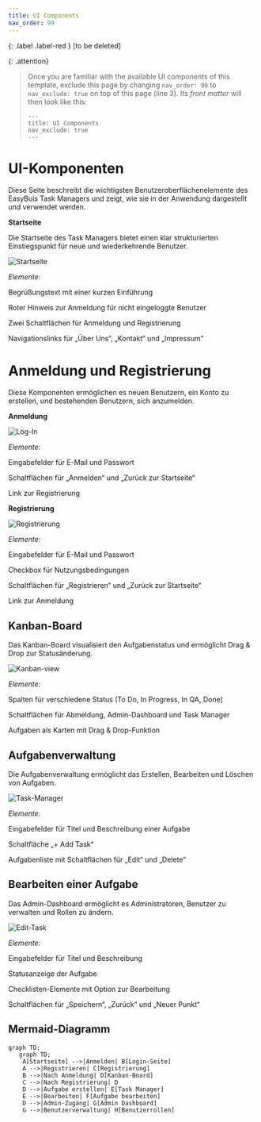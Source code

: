 ```yaml
---
title: UI Components
nav_order: 99
---
```


{: .label .label-red }
[to be deleted]

{: .attention}
> Once you are familiar with the available UI components of this template, exclude this page by changing `nav_order: 99` to `nav_exclude: true` on top of this page (line 3). Its *front matter* will then look like this:
> ```
> ---
> title: UI Components
> nav_exclude: true
> ---
> ```

# UI-Komponenten

Diese Seite beschreibt die wichtigsten Benutzeroberflächenelemente des EasyBuis Task Managers und zeigt, wie sie in der Anwendung dargestellt und verwendet werden.

**Startseite**

Die Startseite des Task Managers bietet einen klar strukturierten Einstiegspunkt für neue und wiederkehrende Benutzer.

![Startseite](images\Startseite.png)

*Elemente:*

Begrüßungstext mit einer kurzen Einführung

Roter Hinweis zur Anmeldung für nicht eingeloggte Benutzer

Zwei Schaltflächen für Anmeldung und Registrierung

Navigationslinks für „Über Uns“, „Kontakt“ und „Impressum“

# Anmeldung und Registrierung

Diese Komponenten ermöglichen es neuen Benutzern, ein Konto zu erstellen, und bestehenden Benutzern, sich anzumelden.

**Anmeldung**

![Log-In](images\Log-In.png)

*Elemente:*

Eingabefelder für E-Mail und Passwort

Schaltflächen für „Anmelden“ und „Zurück zur Startseite“

Link zur Registrierung

**Registrierung**

![Registrierung](images\Registrierung.png)

*Elemente:*

Eingabefelder für E-Mail und Passwort

Checkbox für Nutzungsbedingungen

Schaltflächen für „Registrieren“ und „Zurück zur Startseite“

Link zur Anmeldung

## Kanban-Board

Das Kanban-Board visualisiert den Aufgabenstatus und ermöglicht Drag & Drop zur Statusänderung.

![Kanban-view](images\Kanban-view.png)

*Elemente:*

Spalten für verschiedene Status (To Do, In Progress, In QA, Done)

Schaltflächen für Abmeldung, Admin-Dashboard und Task Manager

Aufgaben als Karten mit Drag & Drop-Funktion

## Aufgabenverwaltung

Die Aufgabenverwaltung ermöglicht das Erstellen, Bearbeiten und Löschen von Aufgaben.

![Task-Manager](images\Task-Manager-Screen.png)

*Elemente:*

Eingabefelder für Titel und Beschreibung einer Aufgabe

Schaltfläche „+ Add Task“

Aufgabenliste mit Schaltflächen für „Edit“ und „Delete“

## Bearbeiten einer Aufgabe

Das Admin-Dashboard ermöglicht es Administratoren, Benutzer zu verwalten und Rollen zu ändern.

![Edit-Task](images\Edit-Task.png)

*Elemente:*

Eingabefelder für Titel und Beschreibung

Statusanzeige der Aufgabe

Checklisten-Elemente mit Option zur Bearbeitung

Schaltflächen für „Speichern“, „Zurück“ und „Neuer Punkt“


## Mermaid-Diagramm

```mermaid
graph TD;
   graph TD;
    A[Startseite] -->|Anmelden| B[Login-Seite]
    A -->|Registrieren| C[Registrierung]
    B -->|Nach Anmeldung| D[Kanban-Board]
    C -->|Nach Registrierung| D
    D -->|Aufgabe erstellen| E[Task Manager]
    E -->|Bearbeiten| F[Aufgabe bearbeiten]
    D -->|Admin-Zugang| G[Admin Dashboard]
    G -->|Benutzerverwaltung| H[Benutzerrollen]
```